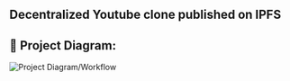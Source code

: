 ## Decentralized Youtube clone published on IPFS

## 🔧 Project Diagram:

![Project Diagram/Workflow](https://i.gyazo.com/66d9c62fffa8e0ad57f573517c10068b.png)
